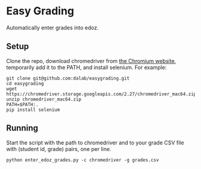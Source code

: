 # Easy Grading
Automatically enter grades into edoz.

## Setup
Clone the repo, download chromedriver from [the Chromium website](https://sites.google.com/a/chromium.org/chromedriver/downloads), temporarily add it to the PATH, and install selenium. For example:
```
git clone git@github.com:dalab/easygrading.git
cd easygrading
wget https://chromedriver.storage.googleapis.com/2.27/chromedriver_mac64.zip
unzip chromedriver_mac64.zip
PATH=$PATH:.
pip install selenium
```

## Running
Start the script with the path to chromedriver and to your grade CSV file with (student id, grade) pairs, one per line.
```
python enter_edoz_grades.py -c chromedriver -g grades.csv
```
